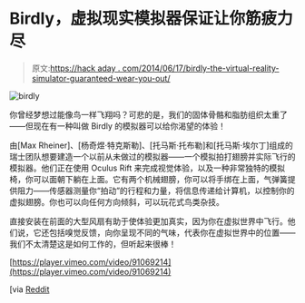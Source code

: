 # Birdly，虚拟现实模拟器保证让你筋疲力尽

> 原文:[https://hack aday . com/2014/06/17/birdly-the-virtual-reality-simulator-guaranteed-wear-you-out/](https://hackaday.com/2014/06/17/birdly-the-virtual-reality-simulator-guaranteed-to-wear-you-out/)

![birdly](../Images/49036668f0173b813c92e87ba0e9c6f8.png)

你曾经梦想过能像鸟一样飞翔吗？可悲的是，我们的固体骨骼和脂肪组织太重了——但现在有一种叫做 Birdly 的模拟器可以给你渴望的体验！

由[Max Rheiner]、[杨奇煜·特克斯勒]、[托马斯·托布勒]和[托马斯·埃尔丁]组成的瑞士团队想要建造一个以前从未做过的模拟器——一个模拟拍打翅膀并实际飞行的模拟器。他们正在使用 Oculus Rift 来完成视觉体验，以及一种非常独特的模拟椅，你可以面朝下躺在上面。它有两个机械翅膀，你可以将手绑在上面，气弹簧提供阻力——传感器测量你“拍动”的行程和力量，将信息传递给计算机，以控制你的虚拟翅膀。你也可以向任何方向倾斜，可以玩花式鸟类杂技。

直接安装在前面的大型风扇有助于使体验更加真实，因为你在虚拟世界中飞行。他们说，它还包括嗅觉反馈，向你呈现不同的气味，代表你在虚拟世界中的位置——我们不太清楚这是如何工作的，但听起来很棒！

[https://player.vimeo.com/video/91069214](https://player.vimeo.com/video/91069214)

[via [Reddit](http://www.reddit.com/r/gaming/comments/287fhj/bird_simulator/)